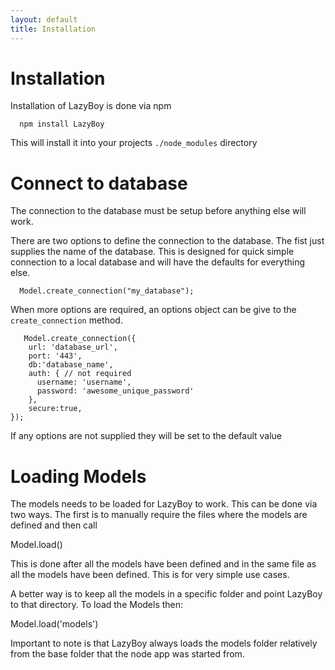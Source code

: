 ```yaml
---
layout: default
title: Installation
---
```


Installation
============

Installation of LazyBoy is done via npm

      npm install LazyBoy

This will install it into your projects `./node_modules` directory


Connect to database
===================

The connection to the database must be setup before anything else will work.

There are two options to define the connection to the database. The fist just supplies the name of the database. This is designed for quick simple connection to a local database and will have the defaults for everything else.

      Model.create_connection("my_database");

When more options are required, an options object can be give to the `create_connection` method.

       Model.create_connection({
        url: 'database_url',
        port: '443',
        db:'database_name',
        auth: { // not required
          username: 'username',
          password: 'awesome_unique_password'
        },
        secure:true,
    });

If any options are not supplied they will be set to the default value


Loading Models 
==============


The models needs to be loaded for LazyBoy to work. This can be done via two ways. The first is to manually require the files where the models are defined and then call 

  Model.load()

This is done after all the models have been defined and in the same file as all the models have been defined. This is for very simple use cases.

A better way is to keep all the models in a specific folder and point LazyBoy to that directory. To load the Models then:

  Model.load('models')

Important to note is that LazyBoy always loads the models folder relatively from the base folder that the node app was started from.


<br />
<br />

